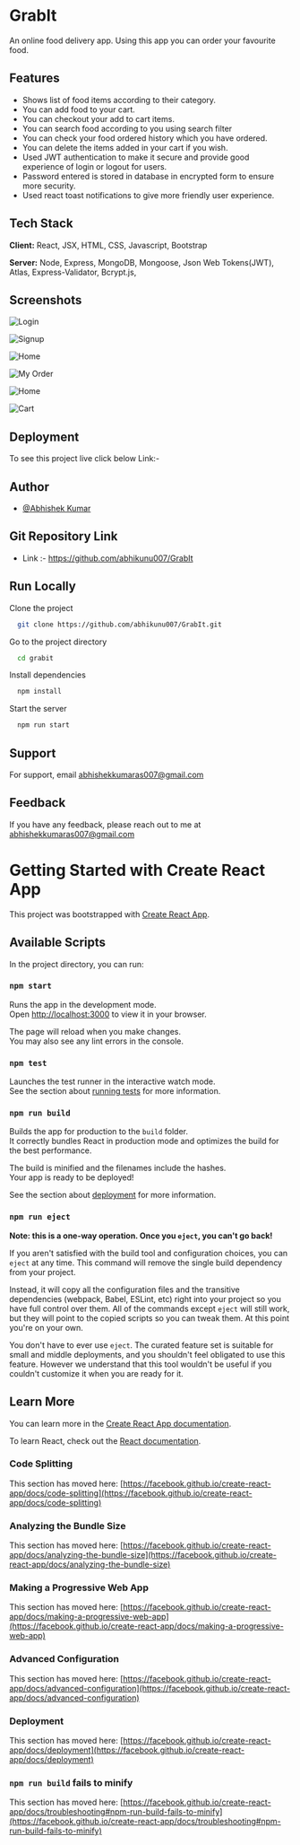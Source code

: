 

# GrabIt

An online food delivery app. Using this app you can order your favourite food.


## Features

 - Shows list of food items according to their category.
 - You can add food to your cart.
 - You can checkout your add to cart items.
 - You can search food according to you using search filter
 - You can check your food ordered history which you have ordered.
 - You can delete the items added in your cart if you wish.
 - Used JWT authentication to make it secure and provide good experience of login or logout for users.
 - Password entered is stored in database in encrypted form to ensure more security.
 - Used react toast notifications to give more friendly user experience.
 


 
## Tech Stack

**Client:** React, JSX, HTML, CSS, Javascript, Bootstrap

**Server:** Node, Express, MongoDB, Mongoose, Json Web Tokens(JWT), Atlas, Express-Validator, Bcrypt.js,




## Screenshots

![Login](./screenshots/Screenshot%202023-10-08%20160405.png)

![Signup](./screenshots/Screenshot%202023-10-08%20160431.png)

![Home](./screenshots/Screenshot%202023-10-08%20155840.png)

![My Order](./screenshots/Screenshot%202023-10-08%20155930.png)

![Home](./screenshots/Screenshot%202023-10-08%20155904.png)


![Cart](./screenshots/Screenshot%202023-10-08%20160339.png)




## Deployment

To see this project live click below
 Link:- 


## Author

- [@Abhishek Kumar](https://www.github.com/abhikunu007)



## Git Repository Link
- Link :- https://github.com/abhikunu007/GrabIt



## Run Locally

Clone the project

```bash
  git clone https://github.com/abhikunu007/GrabIt.git
```

Go to the project directory

```bash
  cd grabit
```

Install dependencies

```bash
  npm install
```

Start the server

```bash
  npm run start
```



## Support

For support, email abhishekkumaras007@gmail.com


## Feedback

If you have any feedback, please reach out to me at abhishekkumaras007@gmail.com



# Getting Started with Create React App

This project was bootstrapped with [Create React App](https://github.com/facebook/create-react-app).

## Available Scripts

In the project directory, you can run:

### `npm start`

Runs the app in the development mode.\
Open [http://localhost:3000](http://localhost:3000) to view it in your browser.

The page will reload when you make changes.\
You may also see any lint errors in the console.

### `npm test`

Launches the test runner in the interactive watch mode.\
See the section about [running tests](https://facebook.github.io/create-react-app/docs/running-tests) for more information.

### `npm run build`

Builds the app for production to the `build` folder.\
It correctly bundles React in production mode and optimizes the build for the best performance.

The build is minified and the filenames include the hashes.\
Your app is ready to be deployed!

See the section about [deployment](https://facebook.github.io/create-react-app/docs/deployment) for more information.

### `npm run eject`

**Note: this is a one-way operation. Once you `eject`, you can't go back!**

If you aren't satisfied with the build tool and configuration choices, you can `eject` at any time. This command will remove the single build dependency from your project.

Instead, it will copy all the configuration files and the transitive dependencies (webpack, Babel, ESLint, etc) right into your project so you have full control over them. All of the commands except `eject` will still work, but they will point to the copied scripts so you can tweak them. At this point you're on your own.

You don't have to ever use `eject`. The curated feature set is suitable for small and middle deployments, and you shouldn't feel obligated to use this feature. However we understand that this tool wouldn't be useful if you couldn't customize it when you are ready for it.

## Learn More

You can learn more in the [Create React App documentation](https://facebook.github.io/create-react-app/docs/getting-started).

To learn React, check out the [React documentation](https://reactjs.org/).

### Code Splitting

This section has moved here: [https://facebook.github.io/create-react-app/docs/code-splitting](https://facebook.github.io/create-react-app/docs/code-splitting)

### Analyzing the Bundle Size

This section has moved here: [https://facebook.github.io/create-react-app/docs/analyzing-the-bundle-size](https://facebook.github.io/create-react-app/docs/analyzing-the-bundle-size)

### Making a Progressive Web App

This section has moved here: [https://facebook.github.io/create-react-app/docs/making-a-progressive-web-app](https://facebook.github.io/create-react-app/docs/making-a-progressive-web-app)

### Advanced Configuration

This section has moved here: [https://facebook.github.io/create-react-app/docs/advanced-configuration](https://facebook.github.io/create-react-app/docs/advanced-configuration)

### Deployment

This section has moved here: [https://facebook.github.io/create-react-app/docs/deployment](https://facebook.github.io/create-react-app/docs/deployment)

### `npm run build` fails to minify

This section has moved here: [https://facebook.github.io/create-react-app/docs/troubleshooting#npm-run-build-fails-to-minify](https://facebook.github.io/create-react-app/docs/troubleshooting#npm-run-build-fails-to-minify)

